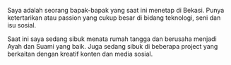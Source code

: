 Saya adalah seorang bapak-bapak yang saat ini menetap di Bekasi. Punya ketertarikan atau passion yang cukup besar di bidang teknologi, seni dan isu sosial.

Saat ini saya sedang sibuk menata rumah tangga dan berusaha menjadi Ayah dan Suami yang baik. Juga sedang sibuk di beberapa project yang berkaitan dengan kreatif konten dan media sosial.
